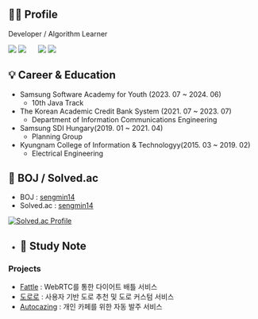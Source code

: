 <h2>🙋‍♂️ Profile</h2>

Developer / Algorithm Learner

<img src="https://img.shields.io/badge/JavaScript-F7DF1E?style=flat-for-the-badge&logo=JavaScript&logoColor=white"/> <img src="https://img.shields.io/badge/Java-007396?style=flat&logo=Java&logoColor=white"/>
&nbsp;&nbsp;&nbsp;&nbsp; 
<img src="https://img.shields.io/badge/React-61DAFB?style=flat-for-the-badge&logo=React&logoColor=white"/> 
<img src="https://img.shields.io/badge/Spring-6DB33F?style=flat&logo=Spring&logoColor=white">

<h2>💡 Career & Education</h2>

- Samsung Software Academy for Youth (2023. 07 ~ 2024. 06)
  - 10th Java Track
- The Korean Academic Credit Bank System (2021. 07 ~ 2023. 07)
  - Department of Information Communications Engineering
- Samsung SDI Hungary(2019. 01 ~ 2021. 04)
  - Planning Group
- Kyungnam College of Information & Technologyy(2015. 03 ~ 2019. 02)
  - Electrical Engineering


<h2>📃 BOJ / Solved.ac</h2>

* BOJ : [sengmin14](https://www.acmicpc.net/user/sengmin14)
* Solved.ac : [sengmin14](https://solved.ac/profile/sengmin14) 

[![Solved.ac Profile](http://mazassumnida.wtf/api/v2/generate_badge?boj=sengmin14)](https://solved.ac/sengmin14/)

* <h2>📁 Study Note</h2>

<h3>Projects</h3>

* [Fattle]() : WebRTC를 통한 다이어트 배틀 서비스
* [도로로](https://github.com/do-ro-ro/dororo) : 사용자 기반 도로 추천 및 도로 커스텀 서비스
* [Autocazing]() : 개인 카페를 위한 자동 발주 서비스 

